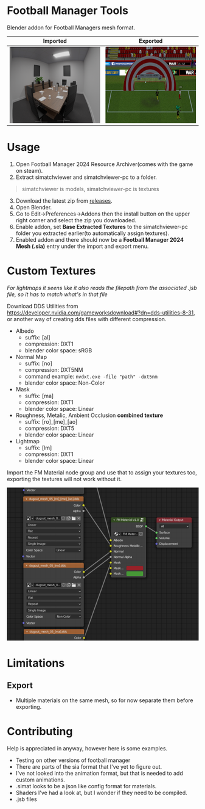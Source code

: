 # Football Manager Tools
Blender addon for Football Managers mesh format.

Imported | Exported
------------ | -------------
<img src="images/boardroom.png" height=200/>|<img src="images/custom_model_01.jpg" height=200/>

# Usage
1. Open Football Manager 2024 Resource Archiver(comes with the game on steam).
2. Extract simatchviewer and simatchviewer-pc to a folder.
> simatchviewer is models, simatchviewer-pc is textures
3. Download the latest zip from [releases](https://github.com/Stromberg90/football-manager-tools/releases).
4. Open Blender.
5. Go to Edit->Preferences->Addons then the install button on the upper right corner and select the zip you downloaded.
6. Enable addon, set **Base Extracted Textures** to the simatchviewer-pc folder you extracted earlier(to automatically assign textures).
7. Enabled addon and there should now be a **Football Manager 2024 Mesh (.sia)** entry under the import and export menu.

# Custom Textures
_For lightmaps it seens like it also reads the filepath from the associated .jsb file, so it has to match what's in that file_

Download DDS Utilities from https://developer.nvidia.com/gameworksdownload#?dn=dds-utilities-8-31, or another way of creating dds files with
different compression.
- Albedo
    - suffix: [al]
    - compression: DXT1
    - blender color space: sRGB
- Normal Map
    - suffix: [no]
    - compression: DXT5NM
    - command example: `nvdxt.exe -file "path" -dxt5nm`
    - blender color space: Non-Color
- Mask
    - suffix: [ma]
    - compression: DXT1
    - blender color space: Linear
- Roughness, Metalic, Ambient Occlusion **combined texture**
    - suffix: [ro]\_[me]_[ao]
    - compression: DXT5
    - blender color space: Linear
- Lightmap
    - suffix: [lm]
    - compression: DXT1
    - blender color space: Linear      

Import the FM Material node group and use that to assign your textures too, exporting the textures will not work without it.

<img src="images/node_group.png" />

# Limitations
## Export
- Multiple materials on the same mesh, so for now separate them before exporting.

# Contributing
Help is appreciated in anyway, however here is some examples.
- Testing on other versions of football manager
- There are parts of the sia format that I've yet to figure out.
- I've not looked into the animation format, but that is needed to add custom animations.
- .simat looks to be a json like config format for materials.
- Shaders I've had a look at, but I wonder if they need to be compiled.
- .jsb files
